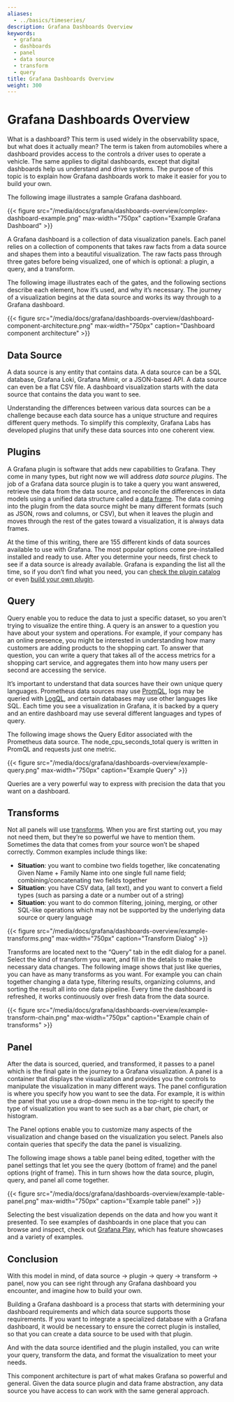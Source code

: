 ```yaml
---
aliases:
  - ../basics/timeseries/
description: Grafana Dashboards Overview
keywords:
  - grafana
  - dashboards
  - panel
  - data source
  - transform
  - query
title: Grafana Dashboards Overview
weight: 300
---
```


# Grafana Dashboards Overview

What is a dashboard? This term is used widely in the observability space, but what does it actually mean? The term is taken from automobiles where a dashboard provides access to the controls a driver uses to operate a vehicle. The same applies to digital dashboards, except that digital dashboards help us understand and drive systems. The purpose of this topic is to explain how Grafana dashboards work to make it easier for you to build your own.

The following image illustrates a sample Grafana dashboard.

{{< figure src="/media/docs/grafana/dashboards-overview/complex-dashboard-example.png" max-width="750px" caption="Example Grafana Dashboard" >}}

A Grafana dashboard is a collection of data visualization panels. Each panel relies on a collection of components that  takes raw facts from a data source and shapes them into a beautiful visualization. The raw facts pass through three gates before being visualized, one of which is optional: a plugin, a query, and a transform.

The following image illustrates each of the gates, and the following sections describe each element, how it’s used, and why it’s necessary. The journey of a visualization begins at the data source and works its way through to a Grafana dashboard.

{{< figure src="/media/docs/grafana/dashboards-overview/dashboard-component-architecture.png" max-width="750px" caption="Dashboard component architecture" >}}

## Data Source

A data source is any entity that contains data. A data source can be a SQL database, Grafana Loki, Grafana Mimir, or a JSON-based API. A data source can even be a flat CSV file. A dashboard visualization starts with the data source that contains the data you want to see.

Understanding the differences between various data sources can be a challenge because each data source has a unique structure and requires different query methods. To simplify this complexity, Grafana Labs has developed plugins that unify these data sources into one coherent view.

## Plugins

A Grafana plugin is software that adds new capabilities to Grafana. They come in many types, but right now we will address _data source plugins_. The job of a Grafana data source plugin is to take a query you want answered, retrieve the  data from the data source, and reconcile the differences in data models using a unified data structure called a [data frame](https://grafana.com/docs/grafana/latest/developers/plugins/data-frames/). The data coming into the plugin from the data source might be many different formats (such as JSON, rows and columns, or CSV), but when it leaves the plugin and moves through the rest of the gates toward a visualization, it is always data frames.

At the time of this writing, there are 155 different kinds of data sources available to use with Grafana.  The most popular options come pre-installed installed and  ready to use. After you determine your needs, first check to see if a data source is already available. Grafana is expanding the list all the time, so if you don’t find what you need, you can [check the plugin catalog](https://grafana.com/grafana/plugins/?type=datasource) or even [build your own plugin](https://grafana.com/tutorials/build-a-data-source-plugin/).

## Query

Query enable you to reduce the data to just a specific dataset, so you aren't trying to visualize the entire thing. A query is an answer to a question you have about your system and operations. For example, if your company has an online presence, you might be interested in understanding how many customers are adding products to the shopping cart. To answer that question, you can write a query that  takes all of the access metrics for a shopping cart service, and aggregates them into how many users per second are accessing the service.

It’s important to understand that data sources have their own unique query languages. Prometheus data sources may use [PromQL](/blog/2020/02/04/introduction-to-promql-the-prometheus-query-language/), logs may be queried with [LogQL](https://grafana.com/docs/loki/latest/logql/), and certain databases may use other languages like SQL.  Each time you see a visualization in Grafana, it is backed by a query and an entire dashboard may use several different languages and types of query.

The following image shows the Query Editor associated with the Prometheus data source. The node_cpu_seconds_total query is written in PromQL and requests just one metric.

{{< figure src="/media/docs/grafana/dashboards-overview/example-query.png" max-width="750px" caption="Example Query" >}}

Queries are a very powerful way to express with precision the data that you want on a dashboard.

## Transforms

Not all panels will use [transforms](https://grafana.com/docs/grafana/latest/panels-visualizations/query-transform-data/transform-data/). When you are first starting out, you may not need them, but they’re so powerful we have to mention them.  Sometimes the data that comes from your source won’t be shaped correctly.  Common examples include things like:

* **Situation**: you want to combine two fields together, like concatenating Given Name + Family Name into one single full name field; combining/concatenating two fields together
* **Situation**: you have CSV data, (all text), and you want to convert a field types (such as parsing a date or a number out of a string)
* **Situation**: you want to do common filtering, joining, merging, or other SQL-like operations which may not be supported by the underlying data source or query language

{{< figure src="/media/docs/grafana/dashboards-overview/example-transforms.png" max-width="750px" caption="Transform Dialog" >}}

Transforms are located next to the “Query” tab in the edit dialog for a panel. Select the kind of transform you want, and fill in the details to make the necessary data changes. The following image shows that just like queries, you can have as many transforms as you want. For example you can chain together changing a data type, filtering results, organizing columns, and sorting the result all into one data pipeline. Every time the dashboard is refreshed, it works continuously over fresh data from the data source.

{{< figure src="/media/docs/grafana/dashboards-overview/example-transform-chain.png" max-width="750px" caption="Example chain of transforms" >}}

## Panel

After the data is sourced, queried, and transformed, it passes to a panel which is the  final gate in the journey to a Grafana visualization.  A panel is a container that displays the visualization and provides you the controls to manipulate the visualization in many different ways.  The panel configuration is where you specify how you want to see the data. For example, it is within the panel that you use a drop-down menu in the top-right to specify the type of visualization you want to see such as a bar chart, pie chart, or histogram.

The Panel options enable you to customize many aspects of the visualization and change based on the visualization you select. Panels also contain queries that specify the data the panel is visualizing.

The following image shows a table panel being edited, together with the panel settings that let you see the query (bottom of frame) and the panel options (right of frame). This in turn shows how the data source, plugin, query, and panel all come together.

{{< figure src="/media/docs/grafana/dashboards-overview/example-table-panel.png" max-width="750px" caption="Example table panel" >}}

Selecting the best visualization depends on the data and how you want it presented.  To see examples of dashboards in one place that you can browse and inspect, check out [Grafana Play](https://play.grafana.org/), which has feature showcases and a variety of examples.

## Conclusion

With this model in mind, of data source -> plugin -> query -> transform -> panel, now you can see right through any Grafana dashboard you encounter, and imagine how to build your own.

Building a Grafana dashboard is a process that starts with determining your dashboard requirements and which data source supports those requirements. If you want to integrate a specialized database with a Grafana dashboard, it would be necessary to ensure the correct plugin is installed, so that you can create a data source to be used with that plugin.

And with the data source identified and the plugin installed, you can write your query, transform the data, and format the visualization to meet your needs.

This component architecture is part of what makes Grafana so powerful and general.  Given the data source plugin and data frame abstraction, any data source you have access to can work with the same general approach.
